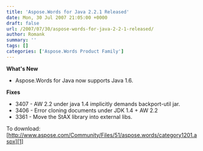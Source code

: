 ```yaml
---
title: 'Aspose.Words for Java 2.2.1 Released'
date: Mon, 30 Jul 2007 21:05:00 +0000
draft: false
url: /2007/07/30/aspose-words-for-java-2-2-1-released/
author: Romank
summary: ''
tags: []
categories: ['Aspose.Words Product Family']
---
```


**What's New**

*   Aspose.Words for Java now supports Java 1.6.

**Fixes**

*   3407 - AW 2.2 under java 1.4 implicitly demands backport-util jar.
*   3406 - Error cloning documents under JDK 1.4 + AW 2.2
*   3361 - Move the StAX library into external libs.

To download: [http://www.aspose.com/Community/Files/51/aspose.words/category1201.aspx][1]




[1]: /Community/Files/51/aspose.words/category1201.aspx




